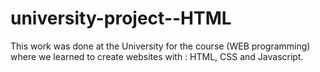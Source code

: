 # university-project--HTML

This work was done at the University for the course (WEB programming) where we learned to create websites with : HTML, CSS and Javascript.
